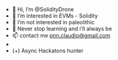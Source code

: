 

- 👋 Hi, I’m @SolidityDrone 
- 👀 I’m interested in EVMs - Solidity 
- 👀 I’m not interested in paleolithic
- 🌱 Never stop learning and i'll always be
- 📫 contact me pnn.claudio@gmail.com
- 
- (+) Async Hackatons hunter
<!---
SolidityDrone/SolidityDrone is a ✨ special ✨ repository because its `README.md` (this file) appears on your GitHub profile.
You can click the Preview link to take a look at your changes.
--->
